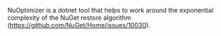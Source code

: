 NuOptimizer is a dotnet tool that helps to work around the exponential complexity of the NuGet restore algorithm (https://github.com/NuGet/Home/issues/10030).
